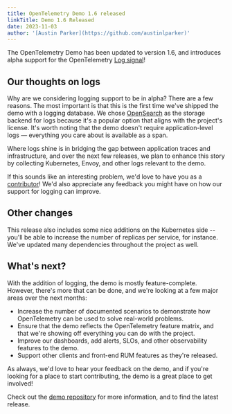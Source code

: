 ```yaml
---
title: OpenTelemetry Demo 1.6 released
linkTitle: Demo 1.6 Released
date: 2023-11-03
author: '[Austin Parker](https://github.com/austinlparker)'
---
```


The OpenTelemetry Demo has been updated to version 1.6, and introduces alpha
support for the OpenTelemetry [Log signal](/docs/concepts/signals/logs/)!

## Our thoughts on logs

Why are we considering logging support to be in alpha? There are a few reasons.
The most important is that this is the first time we've shipped the demo with a
logging database. We chose [OpenSearch](https://opensearch.org/) as the storage
backend for logs because it's a popular option that aligns with the project's
license. It's worth noting that the demo doesn't require application-level logs &mdash; everything you care about is available as a span.

Where logs shine is in bridging the gap between application traces and
infrastructure, and over the next few releases, we plan to enhance this story by
collecting Kubernetes, Envoy, and other logs relevant to the demo.

If this sounds like an interesting problem, we'd love to have you as a
[contributor](https://github.com/open-telemetry/opentelemetry-demo/blob/main/CONTRIBUTING.md)!
We'd also appreciate any feedback you might have on how our support for logging
can improve.

## Other changes

This release also includes some nice additions on the Kubernetes side -- you'll
be able to increase the number of replicas per service, for instance. We've
updated many dependencies throughout the project as well.

## What's next?

With the addition of logging, the demo is mostly feature-complete. However,
there's more that can be done, and we're looking at a few major areas over the
next months:

- Increase the number of documented scenarios to demonstrate how OpenTelemetry
  can be used to solve real-world problems.
- Ensure that the demo reflects the OpenTelemetry feature matrix, and that we're
  showing off everything you can do with the project.
- Improve our dashboards, add alerts, SLOs, and other observability features to
  the demo.
- Support other clients and front-end RUM features as they're released.

As always, we'd love to hear your feedback on the demo, and if you're looking
for a place to start contributing, the demo is a great place to get involved!

Check out the
[demo repository](https://github.com/open-telemetry/opentelemetry-demo) for more
information, and to find the latest release.
